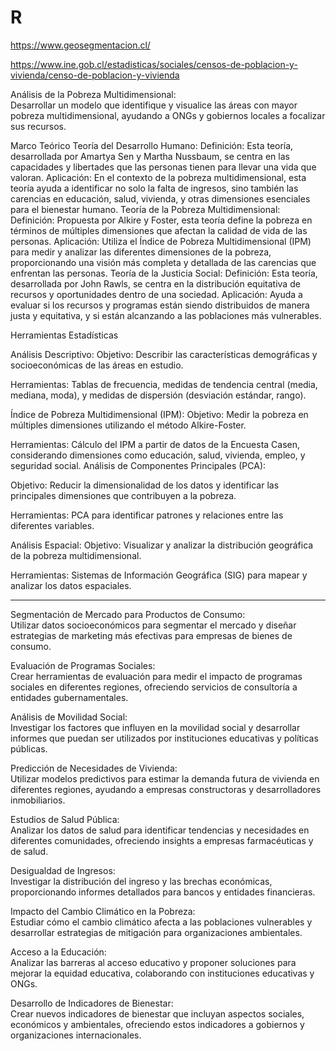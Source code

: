 # R

https://www.geosegmentacion.cl/

https://www.ine.gob.cl/estadisticas/sociales/censos-de-poblacion-y-vivienda/censo-de-poblacion-y-vivienda

Análisis de la Pobreza Multidimensional:\
Desarrollar un modelo que identifique y visualice las áreas con mayor pobreza multidimensional, ayudando a ONGs y gobiernos locales a focalizar sus recursos.

Marco Teórico
Teoría del Desarrollo Humano:
Definición: Esta teoría, desarrollada por Amartya Sen y Martha Nussbaum, se centra en las capacidades y libertades que las personas tienen para llevar una vida que valoran.
Aplicación: En el contexto de la pobreza multidimensional, esta teoría ayuda a identificar no solo la falta de ingresos, sino también las carencias en educación, salud, vivienda, y otras dimensiones esenciales para el bienestar humano.
Teoría de la Pobreza Multidimensional:
Definición: Propuesta por Alkire y Foster, esta teoría define la pobreza en términos de múltiples dimensiones que afectan la calidad de vida de las personas.
Aplicación: Utiliza el Índice de Pobreza Multidimensional (IPM) para medir y analizar las diferentes dimensiones de la pobreza, proporcionando una visión más completa y detallada de las carencias que enfrentan las personas.
Teoría de la Justicia Social:
Definición: Esta teoría, desarrollada por John Rawls, se centra en la distribución equitativa de recursos y oportunidades dentro de una sociedad.
Aplicación: Ayuda a evaluar si los recursos y programas están siendo distribuidos de manera justa y equitativa, y si están alcanzando a las poblaciones más vulnerables.

Herramientas Estadísticas

Análisis Descriptivo:
Objetivo: Describir las características demográficas y socioeconómicas de las áreas en estudio.

Herramientas: Tablas de frecuencia, medidas de tendencia central (media, mediana, moda), y medidas de dispersión (desviación estándar, rango).

Índice de Pobreza Multidimensional (IPM):
Objetivo: Medir la pobreza en múltiples dimensiones utilizando el método Alkire-Foster.

Herramientas: Cálculo del IPM a partir de datos de la Encuesta Casen, considerando dimensiones como educación, salud, vivienda, empleo, y seguridad social.
Análisis de Componentes Principales (PCA):

Objetivo: Reducir la dimensionalidad de los datos y identificar las principales dimensiones que contribuyen a la pobreza.

Herramientas: PCA para identificar patrones y relaciones entre las diferentes variables.

Análisis Espacial:
Objetivo: Visualizar y analizar la distribución geográfica de la pobreza multidimensional.

Herramientas: Sistemas de Información Geográfica (SIG) para mapear y analizar los datos espaciales.

---

Segmentación de Mercado para Productos de Consumo:\
Utilizar datos socioeconómicos para segmentar el mercado y diseñar estrategias de marketing más efectivas para empresas de bienes de consumo.

Evaluación de Programas Sociales:\
Crear herramientas de evaluación para medir el impacto de programas sociales en diferentes regiones, ofreciendo servicios de consultoría a entidades gubernamentales.

Análisis de Movilidad Social:\
Investigar los factores que influyen en la movilidad social y desarrollar informes que puedan ser utilizados por instituciones educativas y políticas públicas.

Predicción de Necesidades de Vivienda:\
Utilizar modelos predictivos para estimar la demanda futura de vivienda en diferentes regiones, ayudando a empresas constructoras y desarrolladores inmobiliarios.

Estudios de Salud Pública:\
Analizar los datos de salud para identificar tendencias y necesidades en diferentes comunidades, ofreciendo insights a empresas farmacéuticas y de salud.

Desigualdad de Ingresos:\
Investigar la distribución del ingreso y las brechas económicas, proporcionando informes detallados para bancos y entidades financieras.

Impacto del Cambio Climático en la Pobreza:\
Estudiar cómo el cambio climático afecta a las poblaciones vulnerables y desarrollar estrategias de mitigación para organizaciones ambientales.

Acceso a la Educación:\
Analizar las barreras al acceso educativo y proponer soluciones para mejorar la equidad educativa, colaborando con instituciones educativas y ONGs.

Desarrollo de Indicadores de Bienestar:\
Crear nuevos indicadores de bienestar que incluyan aspectos sociales, económicos y ambientales, ofreciendo estos indicadores a gobiernos y organizaciones internacionales.
